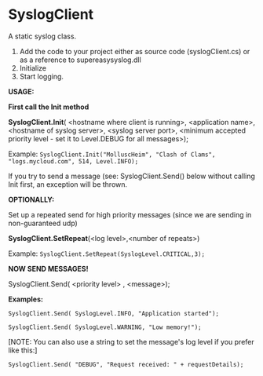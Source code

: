 # **SyslogClient**
A static syslog class. 

1. Add the code to your project either as source code (syslogClient.cs) or as a reference to supereasysyslog.dll
2. Initialize
3. Start logging.

**USAGE:**

**First call the Init method**

**SyslogClient.Init**( \<hostname where client is running>, \<application name>, \<hostname of syslog server>, \<syslog server port>, \<minimum accepted priority level - set it to Level.DEBUG for all messages>);

Example: ```SyslogClient.Init("MolluscHeim", "Clash of Clams", "logs.mycloud.com", 514, Level.INFO);```

If you try to send a message (see: SyslogClient.Send() below without calling Init first, an exception will be thrown.

**OPTIONALLY:** 

Set up a repeated send for high priority messages (since we are sending in non-guaranteed udp)

**SyslogClient.SetRepeat**(\<log level>,\<number of repeats>)

Example: ```SyslogClient.SetRepeat(SyslogLevel.CRITICAL,3);```

**NOW SEND MESSAGES!**

SyslogClient.Send( \<priority level> , \<message>);

**Examples:**

```SyslogClient.Send( SyslogLevel.INFO, "Application started");```

```SyslogClient.Send( SyslogLevel.WARNING, "Low memory!");```

[NOTE: You can also use a string to set the message's log level if you prefer like this:]

```SyslogClient.Send( "DEBUG", "Request received: " + requestDetails);```
